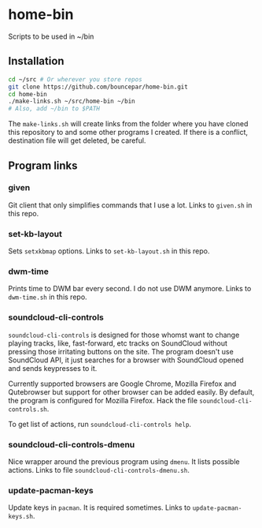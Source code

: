 # home-bin

Scripts to be used in ~/bin

## Installation

```sh
cd ~/src # Or wherever you store repos
git clone https://github.com/bouncepar/home-bin.git
cd home-bin
./make-links.sh ~/src/home-bin ~/bin
# Also, add ~/bin to $PATH
```

The `make-links.sh` will create links from the folder where you have cloned this repository to and some other programs I created. If there is a conflict, destination file will get deleted, be careful.

## Program links

### given

Git client that only simplifies commands that I use a lot. Links to `given.sh` in this repo.

### set-kb-layout

Sets `setxkbmap` options. Links to `set-kb-layout.sh` in this repo.

### dwm-time

Prints time to DWM bar every second. I do not use DWM anymore. Links to `dwm-time.sh` in this repo.

### soundcloud-cli-controls

`soundcloud-cli-controls` is designed for those whomst want to change playing tracks, like, fast-forward, etc tracks on SoundCloud without pressing those irritating buttons on the site. The program doesn't use SoundCloud API, it just searches for a browser with SoundCloud opened and sends keypresses to it.

Currently supported browsers are Google Chrome, Mozilla Firefox and Qutebrowser but support for other browser can be added easily. By default, the program is configured for Mozilla Firefox. Hack the file `soundcloud-cli-controls.sh`.

To get list of actions, run `soundcloud-cli-controls help`.

### soundcloud-cli-controls-dmenu

Nice wrapper around the previous program using `dmenu`. It lists possible actions. Links to file `soundcloud-cli-controls-dmenu.sh`.

### update-pacman-keys

Update keys in `pacman`. It is required sometimes. Links to `update-pacman-keys.sh`.

